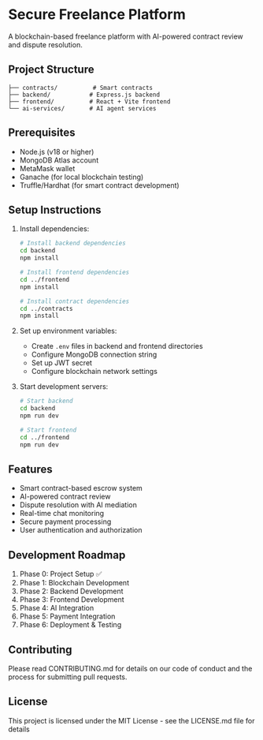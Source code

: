 # Secure Freelance Platform

A blockchain-based freelance platform with AI-powered contract review and dispute resolution.

## Project Structure

```
├── contracts/          # Smart contracts
├── backend/           # Express.js backend
├── frontend/          # React + Vite frontend
└── ai-services/       # AI agent services
```

## Prerequisites

- Node.js (v18 or higher)
- MongoDB Atlas account
- MetaMask wallet
- Ganache (for local blockchain testing)
- Truffle/Hardhat (for smart contract development)

## Setup Instructions

1. Install dependencies:
   ```bash
   # Install backend dependencies
   cd backend
   npm install

   # Install frontend dependencies
   cd ../frontend
   npm install

   # Install contract dependencies
   cd ../contracts
   npm install
   ```

2. Set up environment variables:
   - Create `.env` files in backend and frontend directories
   - Configure MongoDB connection string
   - Set up JWT secret
   - Configure blockchain network settings

3. Start development servers:
   ```bash
   # Start backend
   cd backend
   npm run dev

   # Start frontend
   cd ../frontend
   npm run dev
   ```

## Features

- Smart contract-based escrow system
- AI-powered contract review
- Dispute resolution with AI mediation
- Real-time chat monitoring
- Secure payment processing
- User authentication and authorization

## Development Roadmap

1. Phase 0: Project Setup ✅
2. Phase 1: Blockchain Development
3. Phase 2: Backend Development
4. Phase 3: Frontend Development
5. Phase 4: AI Integration
6. Phase 5: Payment Integration
7. Phase 6: Deployment & Testing

## Contributing

Please read CONTRIBUTING.md for details on our code of conduct and the process for submitting pull requests.

## License

This project is licensed under the MIT License - see the LICENSE.md file for details 